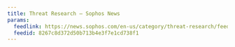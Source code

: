 ```yaml
---
title: Threat Research – Sophos News
params:
  feedlink: https://news.sophos.com/en-us/category/threat-research/feed/
  feedid: 8267c8d372d50b713b4e3f7e1cd738f1
---
```

